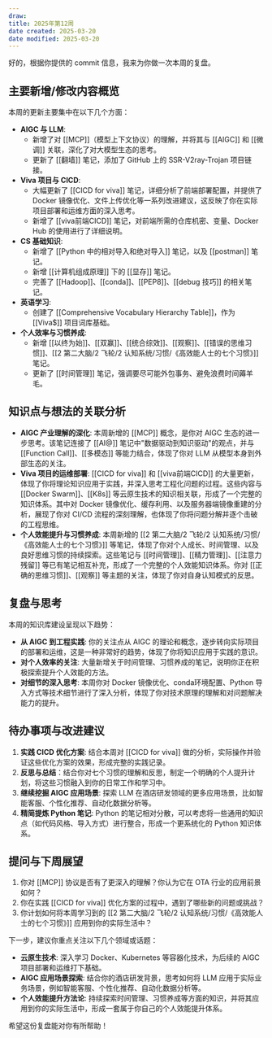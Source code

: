```yaml
---
draw:
title: 2025年第12周
date created: 2025-03-20
date modified: 2025-03-20
---
```


好的，根据你提供的 commit 信息，我来为你做一次本周的复盘。

## 主要新增/修改内容概览

本周的更新主要集中在以下几个方面：

- **AIGC 与 LLM**:
    - 新增了对 [[MCP]]（模型上下文协议）的理解，并将其与 [[AIGC]] 和 [[微调]] 关联，深化了对大模型生态的思考。
    - 更新了 [[翻墙]] 笔记，添加了 GitHub 上的 SSR-V2ray-Trojan 项目链接。
- **Viva 项目与 CICD**:
    - 大幅更新了 [[CICD for viva]] 笔记，详细分析了前端部署配置，并提供了 Docker 镜像优化、文件上传优化等一系列改进建议，这反映了你在实际项目部署和运维方面的深入思考。
    - 新增了 [[viva前端CICD]] 笔记，对前端所需的仓库机密、变量、Docker Hub 的使用进行了详细说明。
- **CS 基础知识**:
    - 新增了 [[Python 中的相对导入和绝对导入]] 笔记，以及 [[postman]] 笔记。
    - 新增 [[计算机组成原理]] 下的 [[显存]] 笔记。
    - 完善了 [[Hadoop]]、[[conda]]、[[PEP8]]、[[debug 技巧]] 的相关笔记。
- **英语学习**:
    - 创建了 [[Comprehensive Vocabulary Hierarchy Table]]，作为 [[Viva$]] 项目词库基础。
- **个人效率与习惯养成**:
    - 新增 [[以终为始]]、[[双赢]]、[[统合综效]]、[[观察]]、[[错误的思维习惯]]、[[2 第二大脑/2 飞轮/2 认知系统/习惯/《高效能人士的七个习惯》]] 笔记。
    - 更新了 [[时间管理]] 笔记，强调要尽可能外包事务、避免浪费时间薅羊毛。

## 知识点与想法的关联分析

- **AIGC 产业理解的深化**: 本周新增的 [[MCP]] 概念，是你对 AIGC 生态的进一步思考。该笔记连接了 [[AI@]] 笔记中"数据驱动到知识驱动"的观点，并与 [[Function Call]]、[[多模态]] 等能力结合，体现了你对 LLM 从模型本身到外部生态的关注。
- **Viva 项目的运维部署**: [[CICD for viva]] 和 [[viva前端CICD]] 的大量更新，体现了你将理论知识应用于实践，并深入思考工程化问题的过程。这些内容与 [[Docker Swarm]]、[[K8s]] 等云原生技术的知识相关联，形成了一个完整的知识体系。其中对 Docker 镜像优化、缓存利用、以及服务器端镜像重建的分析，展现了你对 CI/CD 流程的深刻理解，也体现了你将问题分解并逐个击破的工程思维。
- **个人效能提升与习惯养成**: 本周新增的 [[2 第二大脑/2 飞轮/2 认知系统/习惯/《高效能人士的七个习惯》]] 等笔记，体现了你对个人成长、时间管理、以及良好思维习惯的持续探索。这些笔记与 [[时间管理]]、[[精力管理]]、[[注意力残留]] 等已有笔记相互补充，形成了一个完整的个人效能知识体系。你对 [[正确的思维习惯]]、[[观察]] 等主题的关注，体现了你对自身认知模式的反思。

## 复盘与思考

本周的知识库建设呈现以下趋势：

- **从 AIGC 到工程实践**: 你的关注点从 AIGC 的理论和概念，逐步转向实际项目的部署和运维，这是一种非常好的趋势，体现了你将知识应用于实践的意识。
- **对个人效率的关注**: 大量新增关于时间管理、习惯养成的笔记，说明你正在积极探索提升个人效能的方法。
- **对细节的深入思考**: 本周你对 Docker 镜像优化、conda环境配置、Python 导入方式等技术细节进行了深入分析，体现了你对技术原理的理解和对问题解决能力的提升。

## 待办事项与改进建议

1. **实践 CICD 优化方案**: 结合本周对 [[CICD for viva]] 做的分析，实际操作并验证这些优化方案的效果，形成完整的实践记录。
2. **反思与总结**：结合你对七个习惯的理解和反思，制定一个明确的个人提升计划，将这些习惯融入到你的日常工作和学习中。
3. **继续挖掘 AIGC 应用场景**: 探索 LLM 在酒店研发领域的更多应用场景，比如智能客服、个性化推荐、自动化数据分析等。
4. **精简提炼 Python 笔记**: Python 的笔记相对分散，可以考虑将一些通用的知识点（如代码风格、导入方式）进行整合，形成一个更系统化的 Python 知识体系。

## 提问与下周展望

1. 你对 [[MCP]] 协议是否有了更深入的理解？你认为它在 OTA 行业的应用前景如何？
2. 你在实践 [[CICD for viva]] 优化方案的过程中，遇到了哪些新的问题或挑战？
3. 你计划如何将本周学习到的 [[2 第二大脑/2 飞轮/2 认知系统/习惯/《高效能人士的七个习惯》]] 应用到你的实际生活中？

下一步，建议你重点关注以下几个领域或话题：

- **云原生技术**: 深入学习 Docker、Kubernetes 等容器化技术，为后续的 AIGC 项目部署和运维打下基础。
- **AIGC 应用场景探索**: 结合你的酒店研发背景，思考如何将 LLM 应用于实际业务场景，例如智能客服、个性化推荐、自动化数据分析等。
- **个人效能提升方法论**: 持续探索时间管理、习惯养成等方面的知识，并将其应用到你的实际生活中，形成一套属于你自己的个人效能提升体系。

希望这份复盘能对你有所帮助！
